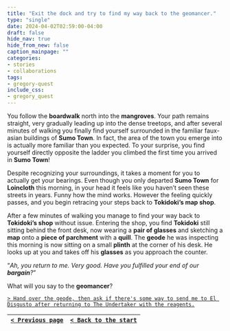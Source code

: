 ```yaml
---
title: "Exit the dock and try to find my way back to the geomancer."
type: "single"
date: 2024-04-02T02:59:00-04:00
draft: false
hide_nav: true
hide_from_new: false
caption_mainpage: ""
categories:
- stories
- collaborations
tags:
- gregory-quest
include_css:
- gregory_quest
---
```


You follow the **boardwalk** north into the **mangroves**. Your path remains straight, very gradually leading up into the dense treetops, and after several minutes of walking you finally find yourself surrounded in the familiar faux-asian buildings of **Sumo Town**. In fact, the area of the town you emerge into is actually more familiar than you expected. To your surprise, you find yourself directly opposite the ladder you climbed the first time you arrived in **Sumo Town**!

Despite recognizing your surroundings, it takes a moment for you to actually get your bearings. Even though you only departed **Sumo Town** for **Loincloth** this morning, in your head it feels like you haven’t seen these streets in years. Funny how the mind works. However the feeling quickly passes, and you begin retracing your steps back to **Tokidoki’s map shop**.

After a few minutes of walking you manage to find your way back to **Tokidoki’s shop** without issue. Entering the shop, you find **Tokidoki** still sitting behind the front desk, now wearing a **pair of glasses** and sketching a **map** onto a **piece of parchment** with a **quill**. The **geode** he was inspecting this morning is now sitting on a small **plinth** at the corner of his desk. He looks up at you and takes off his **glasses** as you approach the counter.

“*Ah, you return to me. Very good. Have you fulfilled your end of our **bargain**?*”

What will you say to the **geomancer**?

[``> Hand over the geode, then ask if there's some way to send me to El Disgusto after returning to The Undertaker with the reagents.``](../89)

|[``< Previous page``](../87)|[``< Back to the start``](../)|
|---|---|